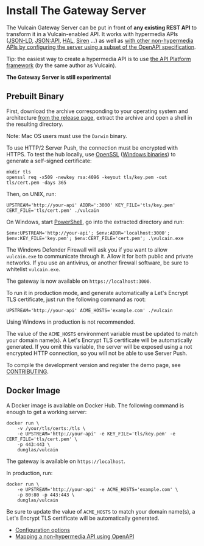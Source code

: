 # Install The Gateway Server

The Vulcain Gateway Server can be put in front of **any existing REST API** to transform it in a Vulcain-enabled API.
It works with hypermedia APIs ([JSON-LD](https://json-ld.org), [JSON:API](https://jsonapi.org/), [HAL](https://tools.ietf.org/html/draft-kelly-json-hal), [Siren](https://github.com/kevinswiber/siren) ...) as well as [with other non-hypermedia APIs by configuring the server using a subset of the OpenAPI specification](openapi.md).

Tip: the easiest way to create a hypermedia API is to use [the API Platform framework](https://api-platform.com) (by the same author as Vulcain).

**The Gateway Server is still experimental**

## Prebuilt Binary

First, download the archive corresponding to your operating system and architecture [from the release page](https://github.com/dunglas/vulcain/releases), extract the archive and open a shell in the resulting directory.

Note: Mac OS users must use the `Darwin` binary.

To use HTTP/2 Server Push, the connection must be encrypted with HTTPS.
To test the hub locally, use [OpenSSL](https://www.openssl.org/) ([Windows binaries](https://wiki.openssl.org/index.php/Binaries)) to generate a self-signed certificate:

    mkdir tls
    openssl req -x509 -newkey rsa:4096 -keyout tls/key.pem -out tls/cert.pem -days 365    

Then, on UNIX, run:

    UPSTREAM='http://your-api' ADDR=':3000' KEY_FILE='tls/key.pem' CERT_FILE='tls/cert.pem' ./vulcain

On Windows, start [PowerShell](https://docs.microsoft.com/en-us/powershell/), go into the extracted directory and run:

    $env:UPSTREAM='http://your-api'; $env:ADDR='localhost:3000'; $env:KEY_FILE='key.pem'; $env:CERT_FILE='cert.pem'; .\vulcain.exe

The Windows Defender Firewall will ask you if you want to allow `vulcain.exe` to communicate through it. Allow it for both public and private networks. If you use an antivirus, or another firewall software, be sure to whitelist `vulcain.exe`. 

The gateway is now available on `https://localhost:3000`.

To run it in production mode, and generate automatically a Let's Encrypt TLS certificate, just run the following command as root:

    UPSTREAM='http://your-api' ACME_HOSTS='example.com' ./vulcain

Using Windows in production is not recommended.

The value of the `ACME_HOSTS` environment variable must be updated to match your domain name(s).
A Let's Encrypt TLS certificate will be automatically generated.
If you omit this variable, the server will be exposed using a not encrypted HTTP connection, so you will not be able to use Server Push.

To compile the development version and register the demo page, see [CONTRIBUTING](../../CONTRIBUTING.md#start-a-demo-api-and-contribute-to-the-gateway-server).

## Docker Image

A Docker image is available on Docker Hub. The following command is enough to get a working server:

    docker run \
        -v /your/tls/certs:/tls \
        -e UPSTREAM='http://your-api' -e KEY_FILE='tls/key.pem' -e CERT_FILE='tls/cert.pem' \
        -p 443:443 \
        dunglas/vulcain

The gateway is available on `https://localhost`.

In production, run:

    docker run \
        -e UPSTREAM='http://your-api' -e ACME_HOSTS='example.com' \
        -p 80:80 -p 443:443 \
        dunglas/vulcain

Be sure to update the value of `ACME_HOSTS` to match your domain name(s), a Let's Encrypt TLS certificate will be automatically generated.

* [Configuration options](config.md)
* [Mapping a non-hypermedia API using OpenAPI](openapi.md)
